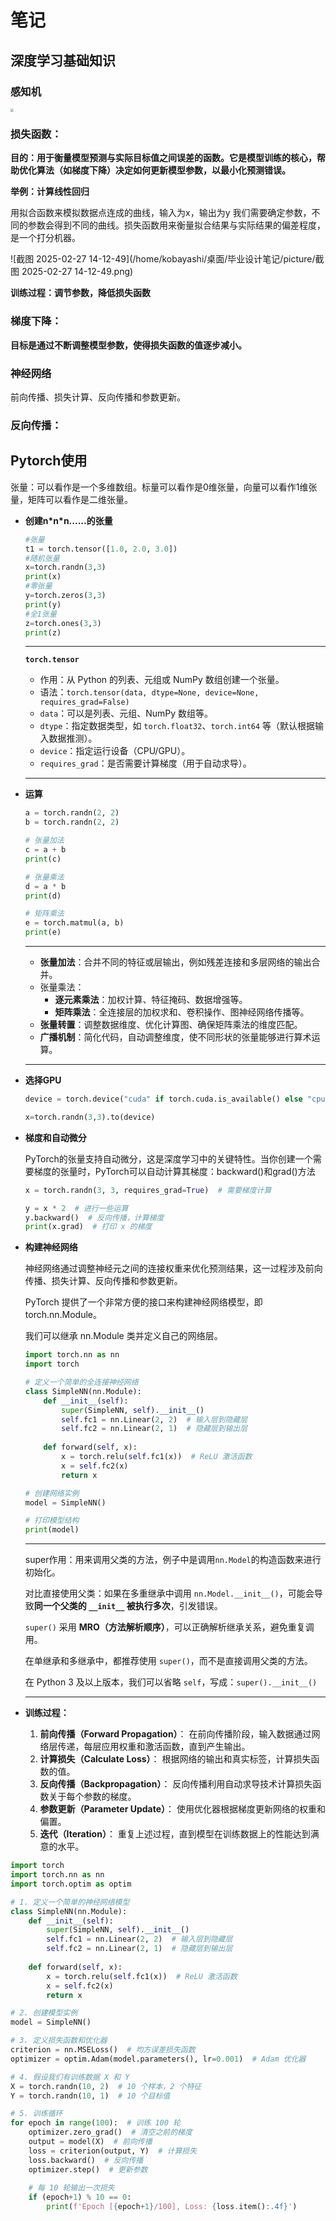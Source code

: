 # 笔记

## 深度学习基础知识

### 感知机

<img src="/home/kobayashi/桌面/毕业设计笔记/picture/微信图片_2025-02-27_141714_994.png" style="zoom: 33%;" /> 

### 损失函数：

**目的：用于衡量模型预测与实际目标值之间误差的函数。它是模型训练的核心，帮助优化算法（如梯度下降）决定如何更新模型参数，以最小化预测错误。**

**举例：计算线性回归**

用拟合函数来模拟数据点连成的曲线，输入为x，输出为y 我们需要确定参数，不同的参数会得到不同的曲线。损失函数用来衡量拟合结果与实际结果的偏差程度，是一个打分机器。

![截图 2025-02-27 14-12-49](/home/kobayashi/桌面/毕业设计笔记/picture/截图 2025-02-27 14-12-49.png)

**训练过程：调节参数，降低损失函数**

### 梯度下降：

**目标是通过不断调整模型参数，使得损失函数的值逐步减小。**

### 神经网络

前向传播、损失计算、反向传播和参数更新。

### 反向传播：



## Pytorch使用

张量：可以看作是一个多维数组。标量可以看作是0维张量，向量可以看作1维张量，矩阵可以看作是二维张量。

- **创建n*n\*n......的张量**

  ```py
  #张量
  t1 = torch.tensor([1.0, 2.0, 3.0])
  #随机张量
  x=torch.randn(3,3)
  print(x)
  #零张量
  y=torch.zeros(3,3)
  print(y)
  #全1张量
  z=torch.ones(3,3)
  print(z)
  ```

  ***

  **`torch.tensor`**

  - 作用：从 Python 的列表、元组或 NumPy 数组创建一个张量。
  - 语法：`torch.tensor(data, dtype=None, device=None, requires_grad=False)`
  - `data`：可以是列表、元组、NumPy 数组等。
  - `dtype`：指定数据类型，如 `torch.float32`、`torch.int64` 等（默认根据输入数据推测）。
  - `device`：指定运行设备（CPU/GPU）。
  - `requires_grad`：是否需要计算梯度（用于自动求导）。

  ***

- **运算**

  ```py
  a = torch.randn(2, 2)
  b = torch.randn(2, 2)
  
  # 张量加法
  c = a + b
  print(c)
  
  # 张量乘法
  d = a * b
  print(d)
  
  # 矩阵乘法
  e = torch.matmul(a, b)
  print(e)
  ```

  ***

  - **张量加法**：合并不同的特征或层输出，例如残差连接和多层网络的输出合并。
  - 张量乘法：
    - **逐元素乘法**：加权计算、特征掩码、数据增强等。
    - **矩阵乘法**：全连接层的加权求和、卷积操作、图神经网络传播等。
  - **张量转置**：调整数据维度、优化计算图、确保矩阵乘法的维度匹配。
  - **广播机制**：简化代码，自动调整维度，使不同形状的张量能够进行算术运算。

  ***

- **选择GPU**

  ```py
  device = torch.device("cuda" if torch.cuda.is_available() else "cpu")
  
  x=torch.randn(3,3).to(device)
  ```

- **梯度和自动微分**

  PyTorch的张量支持自动微分，这是深度学习中的关键特性。当你创建一个需要梯度的张量时，PyTorch可以自动计算其梯度：backward()和grad()方法

  ```py
  x = torch.randn(3, 3, requires_grad=True)  # 需要梯度计算
  
  y = x * 2  # 进行一些运算
  y.backward()  # 反向传播，计算梯度
  print(x.grad)  # 打印 x 的梯度
  ```

- **构建神经网络**

  神经网络通过调整神经元之间的连接权重来优化预测结果，这一过程涉及前向传播、损失计算、反向传播和参数更新。

  PyTorch 提供了一个非常方便的接口来构建神经网络模型，即 torch.nn.Module。

  我们可以继承 nn.Module 类并定义自己的网络层。

  ```py
  import torch.nn as nn
  import torch
  
  # 定义一个简单的全连接神经网络
  class SimpleNN(nn.Module):
      def __init__(self):
          super(SimpleNN, self).__init__()
          self.fc1 = nn.Linear(2, 2)  # 输入层到隐藏层
          self.fc2 = nn.Linear(2, 1)  # 隐藏层到输出层
      
      def forward(self, x):
          x = torch.relu(self.fc1(x))  # ReLU 激活函数
          x = self.fc2(x)
          return x
  
  # 创建网络实例
  model = SimpleNN()
  
  # 打印模型结构
  print(model)
  ```

  ***

  super作用：用来调用父类的方法，例子中是调用`nn.Model`的构造函数来进行初始化。

  对比直接使用父类：如果在多重继承中调用 `nn.Model.__init__()`，可能会导致**同一个父类的 `__init__` 被执行多次**，引发错误。

  `super()` 采用 **MRO（方法解析顺序）**，可以正确解析继承关系，避免重复调用。

  在单继承和多继承中，都推荐使用 `super()`，而不是直接调用父类的方法。

  在 Python 3 及以上版本，我们可以省略 `self`，写成：`super().__init__()`

  ***

- **训练过程：**

  1. **前向传播（Forward Propagation）**：    在前向传播阶段，输入数据通过网络层传递，每层应用权重和激活函数，直到产生输出。
  2. **计算损失（Calculate Loss）**：    根据网络的输出和真实标签，计算损失函数的值。
  3. **反向传播（Backpropagation）**：    反向传播利用自动求导技术计算损失函数关于每个参数的梯度。
  4. **参数更新（Parameter Update）**：    使用优化器根据梯度更新网络的权重和偏置。
  5. **迭代（Iteration）**：    重复上述过程，直到模型在训练数据上的性能达到满意的水平。

```py
import torch
import torch.nn as nn
import torch.optim as optim

# 1. 定义一个简单的神经网络模型
class SimpleNN(nn.Module):
    def __init__(self):
        super(SimpleNN, self).__init__()
        self.fc1 = nn.Linear(2, 2)  # 输入层到隐藏层
        self.fc2 = nn.Linear(2, 1)  # 隐藏层到输出层
    
    def forward(self, x):
        x = torch.relu(self.fc1(x))  # ReLU 激活函数
        x = self.fc2(x)
        return x

# 2. 创建模型实例
model = SimpleNN()

# 3. 定义损失函数和优化器
criterion = nn.MSELoss()  # 均方误差损失函数
optimizer = optim.Adam(model.parameters(), lr=0.001)  # Adam 优化器

# 4. 假设我们有训练数据 X 和 Y
X = torch.randn(10, 2)  # 10 个样本，2 个特征
Y = torch.randn(10, 1)  # 10 个目标值

# 5. 训练循环
for epoch in range(100):  # 训练 100 轮
    optimizer.zero_grad()  # 清空之前的梯度
    output = model(X)  # 前向传播
    loss = criterion(output, Y)  # 计算损失
    loss.backward()  # 反向传播
    optimizer.step()  # 更新参数
    
    # 每 10 轮输出一次损失
    if (epoch+1) % 10 == 0:
        print(f'Epoch [{epoch+1}/100], Loss: {loss.item():.4f}')
```

